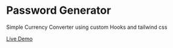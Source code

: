 # Password Generator

Simple Currency Converter using custom Hooks and tailwind css

[Live Demo](https://transcendent-gecko-081d9a.netlify.app/)
